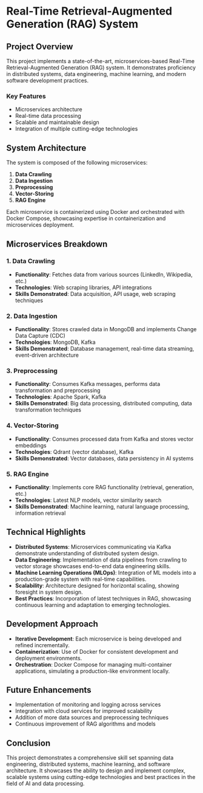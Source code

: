 # Real-Time Retrieval-Augmented Generation (RAG) System

## Project Overview

This project implements a state-of-the-art, microservices-based Real-Time Retrieval-Augmented Generation (RAG) system. It demonstrates proficiency in distributed systems, data engineering, machine learning, and modern software development practices.

### Key Features

- Microservices architecture
- Real-time data processing
- Scalable and maintainable design
- Integration of multiple cutting-edge technologies

## System Architecture

The system is composed of the following microservices:

1. **Data Crawling**
2. **Data Ingestion**
3. **Preprocessing**
4. **Vector-Storing**
5. **RAG Engine**

Each microservice is containerized using Docker and orchestrated with Docker Compose, showcasing expertise in containerization and microservices deployment.

## Microservices Breakdown

### 1. Data Crawling

- **Functionality**: Fetches data from various sources (LinkedIn, Wikipedia, etc.)
- **Technologies**: Web scraping libraries, API integrations
- **Skills Demonstrated**: Data acquisition, API usage, web scraping techniques

### 2. Data Ingestion

- **Functionality**: Stores crawled data in MongoDB and implements Change Data Capture (CDC)
- **Technologies**: MongoDB, Kafka
- **Skills Demonstrated**: Database management, real-time data streaming, event-driven architecture

### 3. Preprocessing

- **Functionality**: Consumes Kafka messages, performs data transformation and preprocessing
- **Technologies**: Apache Spark, Kafka
- **Skills Demonstrated**: Big data processing, distributed computing, data transformation techniques

### 4. Vector-Storing

- **Functionality**: Consumes processed data from Kafka and stores vector embeddings
- **Technologies**: Qdrant (vector database), Kafka
- **Skills Demonstrated**: Vector databases, data persistency in AI systems

### 5. RAG Engine

- **Functionality**: Implements core RAG functionality (retrieval, generation, etc.)
- **Technologies**: Latest NLP models, vector similarity search
- **Skills Demonstrated**: Machine learning, natural language processing, information retrieval

## Technical Highlights

- **Distributed Systems**: Microservices communicating via Kafka demonstrate understanding of distributed system design.
- **Data Engineering**: Implementation of data pipelines from crawling to vector storage showcases end-to-end data engineering skills.
- **Machine Learning Operations (MLOps)**: Integration of ML models into a production-grade system with real-time capabilities.
- **Scalability**: Architecture designed for horizontal scaling, showing foresight in system design.
- **Best Practices**: Incorporation of latest techniques in RAG, showcasing continuous learning and adaptation to emerging technologies.

## Development Approach

- **Iterative Development**: Each microservice is being developed and refined incrementally.
- **Containerization**: Use of Docker for consistent development and deployment environments.
- **Orchestration**: Docker Compose for managing multi-container applications, simulating a production-like environment locally.

## Future Enhancements

- Implementation of monitoring and logging across services
- Integration with cloud services for improved scalability
- Addition of more data sources and preprocessing techniques
- Continuous improvement of RAG algorithms and models

## Conclusion

This project demonstrates a comprehensive skill set spanning data engineering, distributed systems, machine learning, and software architecture. It showcases the ability to design and implement complex, scalable systems using cutting-edge technologies and best practices in the field of AI and data processing.
